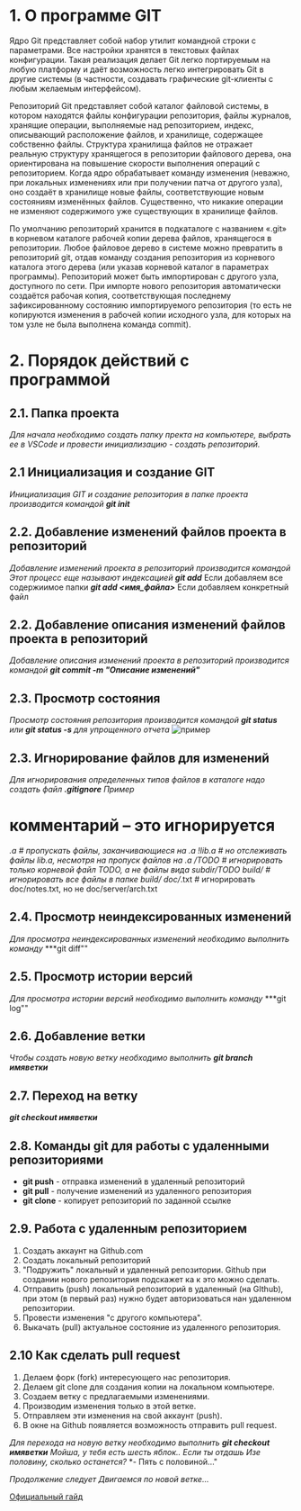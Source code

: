 # 1. О программе GIT

Ядро Git представляет собой набор утилит командной строки с параметрами. Все настройки хранятся в текстовых файлах конфигурации. Такая реализация делает Git легко портируемым на любую платформу и даёт возможность легко интегрировать Git в другие системы (в частности, создавать графические git-клиенты с любым желаемым интерфейсом).

Репозиторий Git представляет собой каталог файловой системы, в котором находятся файлы конфигурации репозитория, файлы журналов, хранящие операции, выполняемые над репозиторием, индекс, описывающий расположение файлов, и хранилище, содержащее собственно файлы. Структура хранилища файлов не отражает реальную структуру хранящегося в репозитории файлового дерева, она ориентирована на повышение скорости выполнения операций с репозиторием. Когда ядро обрабатывает команду изменения (неважно, при локальных изменениях или при получении патча от другого узла), оно создаёт в хранилище новые файлы, соответствующие новым состояниям изменённых файлов. Существенно, что никакие операции не изменяют содержимого уже существующих в хранилище файлов.

По умолчанию репозиторий хранится в подкаталоге с названием «.git» в корневом каталоге рабочей копии дерева файлов, хранящегося в репозитории. Любое файловое дерево в системе можно превратить в репозиторий git, отдав команду создания репозитория из корневого каталога этого дерева (или указав корневой каталог в параметрах программы). Репозиторий может быть импортирован с другого узла, доступного по сети. При импорте нового репозитория автоматически создаётся рабочая копия, соответствующая последнему зафиксированному состоянию импортируемого репозитория (то есть не копируются изменения в рабочей копии исходного узла, для которых на том узле не была выполнена команда commit).
# 2. Порядок действий с программой

## 2.1. Папка проекта

*Для начала необходимо создать папку пректа на компьютере, выбрать ее в VSCode и провести инициализацию - создать репозиторий.*

## 2.1 Инициализация и создание GIT

*Инициализация GIT и создание репозитория в папке проекта производится командой* 
***git init***

## 2.2. Добавление изменений файлов проекта в репозиторий

*Добавление изменений проекта в репозиторий производится командой*
*Этот процесс еще называют индексацией*
***git add*** Если добавляем все содержиимое папки
***git add <имя_файла>*** Если добавляем конкретный файл

## 2.2. Добавление описания изменений файлов проекта в репозиторий

*Добавление описания изменений проекта в репозиторий производится командой*
***git commit -m "Описание изменений"***

## 2.3. Просмотр состояния

*Просмотр состояния репозитория производится командой*
***git status***
*или*
***git status -s***
*для упрощенного отчета*
![пример](image2.jpg)

## 2.3. Игнорирование файлов для изменений

*Для игнорирования определенных типов файлов в каталоге надо создать файл*
***.gitignore***
*Пример*

# комментарий – это игнорируется
*.a # пропускать файлы, заканчивающиеся на .a
!lib.a # но отслеживать файлы lib.a, несмотря на пропуск файлов на .a
/TODO # игнорировать только корневой файл TODO, а не файлы вида subdir/TODO
build/ # игнорировать все файлы в папке build/
doc/*.txt # игнорировать doc/notes.txt, но не doc/server/arch.txt

## 2.4. Просмотр неиндексированных изменений

*Для просмотра неиндексированных изменений необходимо выполнить команду*
***git diff""

## 2.5. Просмотр истории версий

*Для просмотра истории версий необходимо выполнить команду*
***git log""

## 2.6. Добавление ветки

*Чтобы создать новую ветку необходимо выполнить*
***git branch имяветки***

## 2.7. Переход на ветку
***git checkout имяветки***

## 2.8. Команды git для работы с удаленными репозиториями

* __git push__ - отправка изменений в удаленный репозиторий
* __git pull__ - получение изменений из удаленного репозитория
* __git clone__ - копирует репозиторий по заданной ссылке

## 2.9. Работа с удаленным репозиторием

1. Создать аккаунт на Github.com
2. Создать локальный репозиторий
3. "Подружить" локальный и удаленный репозитории. Github при создании нового репозитория подскажет ка к это можно сделать.
4. Отправить (push) локальный репозиторий в удаленный (на GIthub), при этом (в первый раз) нужно будет авторизоваться нан удаленном репозитории.
5. Провести изменения "с другого компьютера".
6. Выкачать (pull) актуальное состояние из удаленного репозитория.

## 2.10 Как сделать pull request

1. Делаем форк (fork) интересующего нас репозитория.
2. Делаем git clone для создания копии на локальном компьютере.
3. Создаем ветку с предлагаемыми изменениями.
4. Производим изменения только в этой ветке.
5. Отправляем эти изменения на свой аккаунт (push).
6. В окне на Github появляется возможность отправить pull request.

*Для перехода на новую ветку необходимо выполнить*
***git checkout имяветки***
*Мойша, у тебя есть шесть яблок.. Если ты отдашь Изе половину, сколько останется?*
*- Пять с половиной..."

*Продолжение следует*
*Двигаемся по новой ветке...*

[Официальный гайд](https://www.markdownguide.org)